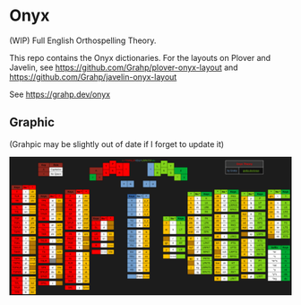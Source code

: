 # Onyx

(WIP) Full English Orthospelling Theory.

This repo contains the Onyx dictionaries. For the layouts on Plover and Javelin, see https://github.com/Grahp/plover-onyx-layout and https://github.com/Grahp/javelin-onyx-layout

See https://grahp.dev/onyx

## Graphic

(Grahpic may be slightly out of date if I forget to update it)

![Onyx Layout Graphic](images/layout-graphic.png)
